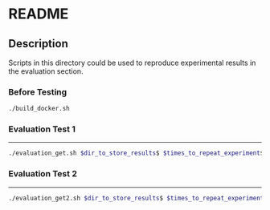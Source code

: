 # README

## Description

Scripts in this directory could be used to reproduce experimental results in the evaluation section. 

### Before Testing

```bash
./build_docker.sh
```

### Evaluation Test 1

___

```bash
./evaluation_get.sh $dir_to_store_results$ $times_to_repeat_experiment$
```

### Evaluation Test 2

____

```bash
./evaluation_get2.sh $dir_to_store_results$ $times_to_repeat_experiment$
```





